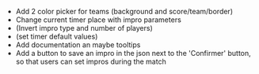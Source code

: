   * Add 2 color picker for teams (background and score/team/border)
  * Change current timer place with impro parameters
  * (Invert impro type and number of players)
  * (set timer default values)
  * Add documentation an maybe tooltips
  * Add a button to save an impro in the json next to the 'Confirmer' button, so that users can set impros during the match

